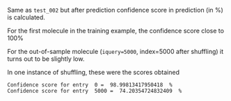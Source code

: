Same as `test_002` but after prediction confidence score in prediction (in %) is calculated.   

For the first molecule in the training example, the confidence score close to 100%

For the out-of-sample molecule (`iquery=5000`, index=5000 after shuffling) it turns out to be slightly low.

In one instance of shuffling, these were the scores obtained

```
Confidence score for entry  0 =  98.99813417950418  %
Confidence score for entry  5000 =  74.20354724832409  %
```
